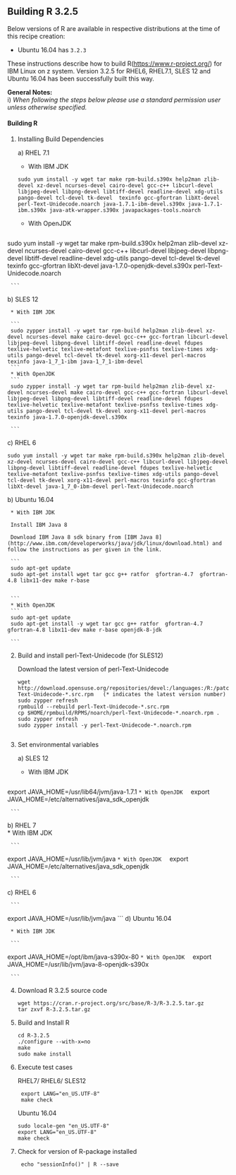 
## Building R 3.2.5

Below versions of R are available in respective distributions at the time of this recipe creation:

*    Ubuntu 16.04 has `3.2.3`

These instructions describe how to build R(https://www.r-project.org/) for IBM Linux on z system. Version 3.2.5 for RHEL6, RHEL7.1, SLES 12 and Ubuntu 16.04 has been successfully built this way.

**General Notes:**	 
i)  _When following the steps below please use a standard permission user unless otherwise specified._


#### Building R 

1. Installing Build Dependencies

      a) RHEL 7.1

     * With IBM JDK 
 
     ```
     sudo yum install -y wget tar make rpm-build.s390x help2man zlib-devel xz-devel ncurses-devel cairo-devel gcc-c++ libcurl-devel libjpeg-devel libpng-devel libtiff-devel readline-devel xdg-utils pango-devel tcl-devel tk-devel  texinfo gcc-gfortran libXt-devel perl-Text-Unidecode.noarch java-1.7.1-ibm-devel.s390x java-1.7.1-ibm.s390x java-atk-wrapper.s390x javapackages-tools.noarch
     ```
     * With OpenJDK  
     ```
sudo yum install -y wget tar make rpm-build.s390x help2man zlib-devel xz-devel ncurses-devel cairo-devel gcc-c++ libcurl-devel libjpeg-devel libpng-devel libtiff-devel readline-devel xdg-utils pango-devel tcl-devel tk-devel  texinfo gcc-gfortran libXt-devel java-1.7.0-openjdk-devel.s390x perl-Text-Unidecode.noarch

     ```

  b) SLES 12 

     * With IBM JDK 
 
     ```
     sudo zypper install -y wget tar rpm-build help2man zlib-devel xz-devel ncurses-devel make cairo-devel gcc-c++ gcc-fortran libcurl-devel libjpeg-devel libpng-devel libtiff-devel readline-devel fdupes texlive-helvetic texlive-metafont texlive-psnfss texlive-times xdg-utils pango-devel tcl-devel tk-devel xorg-x11-devel perl-macros texinfo java-1_7_1-ibm java-1_7_1-ibm-devel
     ```
     * With OpenJDK  
     ```
     sudo zypper install -y wget tar rpm-build help2man zlib-devel xz-devel ncurses-devel make cairo-devel gcc-c++ gcc-fortran libcurl-devel libjpeg-devel libpng-devel libtiff-devel readline-devel fdupes texlive-helvetic texlive-metafont texlive-psnfss texlive-times xdg-utils pango-devel tcl-devel tk-devel xorg-x11-devel perl-macros texinfo java-1.7.0-openjdk-devel.s390x

     ```
 
  c) RHEL 6
   ```
sudo yum install -y wget tar make rpm-build.s390x help2man zlib-devel xz-devel ncurses-devel cairo-devel gcc-c++ libcurl-devel libjpeg-devel libpng-devel libtiff-devel readline-devel fdupes texlive-helvetic texlive-metafont texlive-psnfss texlive-times xdg-utils pango-devel tcl-devel tk-devel xorg-x11-devel perl-macros texinfo gcc-gfortran libXt-devel java-1_7_0-ibm-devel perl-Text-Unidecode.noarch 
   ```
  b) Ubuntu 16.04

     * With IBM JDK 
     
     Install IBM Java 8

     Download IBM Java 8 sdk binary from [IBM Java 8](http://www.ibm.com/developerworks/java/jdk/linux/download.html) and follow the instructions as per given in the link.
       
     ```
     sudo apt-get update
     sudo apt-get install wget tar gcc g++ ratfor  gfortran-4.7  gfortran-4.8 libx11-dev make r-base 
      

     ```
     * With OpenJDK  
     ```
     sudo apt-get update
     sudo apt-get install -y wget tar gcc g++ ratfor  gfortran-4.7  gfortran-4.8 libx11-dev make r-base openjdk-8-jdk

     ```

      
2. Build and install perl-Text-Unidecode (for SLES12) 
   
   Download the latest version of perl-Text-Unidecode 
    ```
    wget http://download.opensuse.org/repositories/devel:/languages:/R:/patched/SLE_12/src/perl-Text-Unidecode-*.src.rpm   (* indicates the latest version number) 
    sudo zypper refresh
    rpmbuild --rebuild perl-Text-Unidecode-*.src.rpm
    cp $HOME/rpmbuild/RPMS/noarch/perl-Text-Unidecode-*.noarch.rpm .
    sudo zypper refresh
    sudo zypper install -y perl-Text-Unidecode-*.noarch.rpm
         
    ```
3. Set environmental variables 
  
   a) SLES 12     
     * With IBM JDK 
 
     ```
export JAVA_HOME=/usr/lib64/jvm/java-1.7.1
     ```
     * With OpenJDK  
     ```
export JAVA_HOME=/etc/alternatives/java_sdk_openjdk


     ```

   b) RHEL 7    
     * With IBM JDK 
 
     ```
export JAVA_HOME=/usr/lib/jvm/java
     ```
     * With OpenJDK  
     ```
export JAVA_HOME=/etc/alternatives/java_sdk_openjdk

     ```

   c) RHEL 6    
 
     ```
export JAVA_HOME=/usr/lib/jvm/java
     ```
   d) Ubuntu 16.04
    
     * With IBM JDK 
 
     ```
export JAVA_HOME=/opt/ibm/java-s390x-80
     ```
     * With OpenJDK  
     ```
export JAVA_HOME=/usr/lib/jvm/java-8-openjdk-s390x     

     ```

4. Download R 3.2.5 source code
    
    ```
    wget https://cran.r-project.org/src/base/R-3/R-3.2.5.tar.gz
    tar zxvf R-3.2.5.tar.gz
    ```
5. Build and Install  R 
   
   ```
   cd R-3.2.5
   ./configure --with-x=no
   make
   sudo make install
   ```
6. Execute test cases 

   RHEL7/ RHEL6/ SLES12     
   ```
    export LANG="en_US.UTF-8"
    make check     
    ```
   Ubuntu 16.04
   ```
   sudo locale-gen "en_US.UTF-8"
   export LANG="en_US.UTF-8"
   make check   
   ```

  
7. Check for version of R-package installed
  
   ```
    echo "sessionInfo()" | R --save
   ```
  
    
 